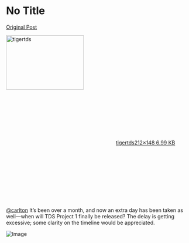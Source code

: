 # No Title

[Original Post](https://discourse.onlinedegree.iitm.ac.in/t/170147/2)

<p><div class="lightbox-wrapper"><a class="lightbox" href="https://europe1.discourse-cdn.com/flex013/uploads/iitm/original/3X/b/c/bc1f2c2f106b8b831e2bcefea909fd707667a72c.jpeg" data-download-href="/uploads/short-url/qQcybE9YeQKkRpOdhFKSmKOi9be.jpeg?dl=1" title="tigertds" rel="noopener nofollow ugc"><img src="https://europe1.discourse-cdn.com/flex013/uploads/iitm/original/3X/b/c/bc1f2c2f106b8b831e2bcefea909fd707667a72c.jpeg" alt="tigertds" data-base62-sha1="qQcybE9YeQKkRpOdhFKSmKOi9be" width="212" height="148"><div class="meta"><svg class="fa d-icon d-icon-far-image svg-icon" aria-hidden="true"><use href="#far-image"></use></svg><span class="filename">tigertds</span><span class="informations">212×148 6.99 KB</span><svg class="fa d-icon d-icon-discourse-expand svg-icon" aria-hidden="true"><use href="#discourse-expand"></use></svg></div></a></div><br>
<a class="mention" href="/u/carlton">@carlton</a> It’s been over a month, and now an extra day has been taken as well—when will TDS Project 1 finally be released? The delay is getting excessive; some clarity on the timeline would be appreciated.</p>

![Image](https://europe1.discourse-cdn.com/flex013/uploads/iitm/original/3X/b/c/bc1f2c2f106b8b831e2bcefea909fd707667a72c.jpeg)